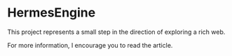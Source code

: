 # HermesEngine

This project represents a small step in the direction of exploring a rich web. 

For more information, I encourage you to read the article.